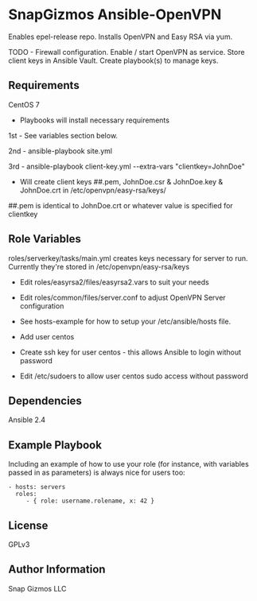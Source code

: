 SnapGizmos Ansible-OpenVPN
=========

Enables epel-release repo. Installs OpenVPN and Easy RSA via yum.

TODO - Firewall configuration. Enable / start OpenVPN as service. Store client keys in Ansible Vault. 
Create playbook(s) to manage keys.

Requirements
------------

CentOS 7 

- Playbooks will install necessary requirements

1st - See variables section below.

2nd - ansible-playbook site.yml

3rd - ansible-playbook client-key.yml --extra-vars "clientkey=JohnDoe" 
- Will create client keys ##.pem, JohnDoe.csr & JohnDoe.key & JohnDoe.crt in /etc/openvpn/easy-rsa/keys/

##.pem is identical to JohnDoe.crt or whatever value is specified for clientkey



Role Variables
--------------

roles/serverkey/tasks/main.yml creates keys necessary for server to run.
Currently they're stored in /etc/openvpn/easy-rsa/keys

- Edit roles/easyrsa2/files/easyrsa2.vars to suit your needs

- Edit roles/common/files/server.conf to adjust OpenVPN Server configuration

- See hosts-example for how to setup your /etc/ansible/hosts file.

- Add user centos
- Create ssh key for user centos - this allows Ansible to login without password
- Edit /etc/sudoers to allow user centos sudo access without password

Dependencies
------------

Ansible 2.4

Example Playbook
----------------

Including an example of how to use your role (for instance, with variables passed in as parameters) is always nice for users too:

    - hosts: servers
      roles:
         - { role: username.rolename, x: 42 }

License
-------

GPLv3

Author Information
------------------

Snap Gizmos LLC
